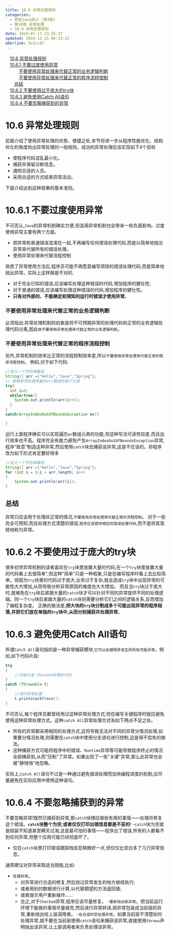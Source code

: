 ```yaml
---
title: 10.6 异常处理规则
categories: 
  - 疯狂Java讲义 (第4版)
  - 第10章 异常处理
  - 10.6 异常处理规则
date: 2019-07-13 23:35:37
updated: 2019-12-25 06:15:22
abbrlink: 5e3cc87
---
```

<div id='my_toc'><a href="/JavaReadingNotes/5e3cc87/#10-6-异常处理规则" class="header_1">10.6 异常处理规则</a><br><a href="/JavaReadingNotes/5e3cc87/#10-6-1-不要过度使用异常" class="header_1">10.6.1 不要过度使用异常</a><br><a href="/JavaReadingNotes/5e3cc87/#不要使用异常处理来代替正常的业务逻辑判断" class="header_3">不要使用异常处理来代替正常的业务逻辑判断</a><br><a href="/JavaReadingNotes/5e3cc87/#不要使用异常处理来代替正常的程序流程控制" class="header_3">不要使用异常处理来代替正常的程序流程控制</a><br><a href="/JavaReadingNotes/5e3cc87/#总结" class="header_2">总结</a><br><a href="/JavaReadingNotes/5e3cc87/#10-6-2-不要使用过于庞大的try块" class="header_1">10.6.2 不要使用过于庞大的try块</a><br><a href="/JavaReadingNotes/5e3cc87/#10-6-3-避免使用Catch-All语句" class="header_1">10.6.3 避免使用Catch All语句</a><br><a href="/JavaReadingNotes/5e3cc87/#10-6-4-不要忽略捕获到的异常" class="header_1">10.6.4 不要忽略捕获到的异常</a><br></div>
<style>.header_1{margin-left: 1em;}.header_2{margin-left: 2em;}.header_3{margin-left: 3em;}.header_4{margin-left: 4em;}.header_5{margin-left: 5em;}.header_6{margin-left: 6em;}</style>
<!--more-->
<script>if (navigator.platform.search('arm')==-1){document.getElementById('my_toc').style.display = 'none';}var e,p = document.getElementsByTagName('p');while (p.length>0) {e = p[0];e.parentElement.removeChild(e);}</script>

<!--end-->
# 10.6 异常处理规则 #
前面介绍了使用异常处理的优势、便捷之处,本节将进一步从程序性能优化、结构优化的角度给出异常处理的一般规则。成功的异常处理应该实现如下4个目标
- 使程序代码混乱最小化。
- 捕获并保留诊断信息。
- 通知合适的人员。
- 采用合适的方式结束异常活动。

下面介绍达到这种效果的基本准则。
# 10.6.1 不要过度使用异常 #
不可否认,`Java`的异常机制确实方便,但滥用异常机制也会带来一些负面影响。过度使用异常主要有两个方面。
- 把异常和普通错误混淆在一起,不再编写任何错误处理代码,而是以简单地抛岀异常来代替所有的错误处理。
- 使用异常处理来代替流程控制

熟悉了异常使用方法后,程序员可能不再愿意编写烦琐的错误处理代码,而是简单地抛出异常。实际上这样做是不对的,
- 对于完全已知的错误,应该编写处理这种错误的代码,增加程序的健壮性;
- 对于普通的错误,应该编写处理这种错误的代码,增加程序的健壮性。
- **只有对外部的、不能确定和预知的运行时错误才使用异常**。

### 不要使用异常处理来代替正常的业务逻辑判断
必须指出:异常处理机制的初衷是将不可预期异常的处理代码和正常的业务逻辑处理代码分离,因此`绝不要使用异常处理来代替正常的业务逻辑判断`。
### 不要使用异常处理来代替正常的程序流程控制
另外,异常机制的效率比正常的流程控制效率差,所以`不要使用异常处理来代替正常的程序流程控制`。
例如,对于如下代码:
```java
//定义一个字符串数组
String[] arr ={"Hello","Java","Spring"};
// 使用异常处理来遍历arr数组的每个元素
try{
  int i=0;
  while(true){
    System.out.println(arr[i++]);
  }
}
catch(ArrayIndexOutOfBoundsException ex){

}
```
运行上面程序确实可以实现遍历`ar`数组元素的功能,但这种写法可读性较差,而且运行效率也不高。程序完全有能力避免产生`ArrayIndexOutOfBoundsException`异常,程序“故意”制造这种异常,然后使用`catch`块去捕获该异常,这是不应该的。将程序改为如下形式肯定要好得多
```java
//定义一个字符串数组
String[] arr ={"Hello","Java","Spring"};
for (int i = 0;i < arr.length; i++)
{
    System.out.println(arr[i]);
}

```
## 总结 ##
异常只应该用于处理非正常的情况,`不要使用异常处理来代替正常的流程控制`。
对于一些完全可预知,而且处理方式清楚的错误,`程序应该提供相应的错误处理代码`,而不是将其笼统地称为异常。
# 10.6.2 不要使用过于庞大的try块 #
很多初学异常机制的读者喜欢在`try`块里放置大量的代码,在一个`try`块里放置大量的代码看上去很简单",但这种"简单"只是一种假象,只是在编写程序时看上去比较简单。但因为`try`块里的代码过于庞大,业务过于复杂,就会造成`try`块中出现异常的可能性大大增加,从而导致分析异常原因的难度也大大增加。
而且当`try`块过于庞大时,就难免在`try`块后紧跟大量的`catch`块才可以针对不同的异常提供不同的处理逻辑。同一个`try`块后紧跟大量的`catch`块则需要分析它们之间的逻辑关系,反而增加了编程复杂度。
正确的做法是,**把大块的`try`块分割成多个可能出现异常的程序段落,并把它们放在单独的`try`块中,从而分别捕获并处理异常**。
# 10.6.3 避免使用Catch All语句 #
所谓`Catch All`语句指的是一种异常捕获模块,`它可以处理程序发生的所有可能异常`。例如,如下代码片段:
```java
try
{
    //可能引发 Checked异常的代码
}
catch (Throwable t)
{
    //进行异常处理
    t.printstackTrace();
}
```
不可否认,每个程序员都曾经用过这种异常处理方式;但在编写关键程序时就应避免使用这种异常处理方式。这种`catch All`异常处理方式有如下两点不足之处。
- 所有的异常都采用相同的处理方式,这将导致无法对不同的异常分情况处理,如果要分情况处理,则需要在`catch`块中使用分支语句进行控制,这是得不偿失的做法。
- 这种捕获方式可能将程序中的错误、`Runtime`异常等可能导致程序终止的情况全部捕获到,从而"压制"了异常。如果出现了一些"关键"异常,那么此异常也会被"静悄悄"地忽略。

实际上,`Catch All`语句不过是一种通过避免错误处理而加快编程进度的机制,应尽量避免在实际应用中使用这种语句。
# 10.6.4 不要忽略捕获到的异常 #
不要忽略异常!既然已捕获到异常,那`catch`块理应做些有用的事情——处理并修复这个错误。**`catch`块整个为空,或者仅仅打印出错信息都是不妥的**!
-`catch`块为空就是假装不知道甚至瞒天过海,这是最可怕的事情——程序出了错误,所有的人都看不到任何异常,但整个应用可能已经彻底坏了。
- 仅在`catch`块里打印错误跟踪栈信息稍微好一点,但仅仅比空白多了几行异常信息。

通常建议对异常采取适当措施,比如:
- `处理异常`。
  - 对异常进行合适的修复,然后绕过异常发生的地方继续执行;
  - 或者用别的数据进行计算,以代替期望的方法返回值;
  - 或者提示用户重新操作......
  - 总之,对于`Checked`异常,程序应该尽量修复。
-`重新抛出新异常`。把当前运行环境下能做的事情尽量做完,然后进行异常转译,把异常包装成当前层的异常,重新抛出给上层调用者。
-`在合适的层处理异常`。如果当前层不清楚如何处理异常,就不要在当前层使用`catch`语句来捕获该异常,直接使用`throws`声明抛出该异常,让上层调用者来负责处理该异常。
